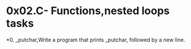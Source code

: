 # 0x02.C- Functions,nested loops tasks
 *0. _putchar,Write a program that prints _putchar, followed by a new line.
